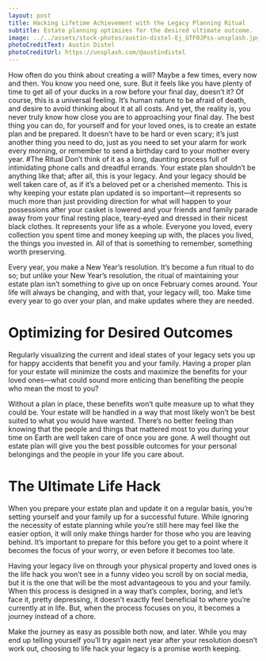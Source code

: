 ```yaml
---
layout: post
title: Hacking Lifetime Achievement with the Legacy Planning Ritual
subtitle: Estate planning optimizes for the desired ultimate outcome.
image: ../../assets/stock-photos/austin-distel-Ej_GTF0JPss-unsplash.jpg
photoCreditText: Austin Distel
photoCreditUrl: https://unsplash.com/@austindistel
---
```

How often do you think about creating a will? Maybe a few times, every now and then. You know you need one, sure. But it feels like you have plenty of time to get all of your ducks in a row before your final day, doesn’t it? Of course, this is a universal feeling. It’s human nature to be afraid of death, and desire to avoid thinking about it at all costs. And yet, the reality is, you never truly know how close you are to approaching your final day. The best thing you can do, for yourself and for your loved ones, is to create an estate plan and be prepared. It doesn’t have to be hard or even scary; it’s just another thing you need to do, just as you need to set your alarm for work every morning, or remember to send a birthday card to your mother every year.
#The Ritual
Don’t think of it as a long, daunting process full of intimidating phone calls and dreadful errands. Your estate plan shouldn’t be anything like that; after all, this is your legacy. And your legacy should be well taken care of, as if it’s a beloved pet or a cherished memento. This is why keeping your estate plan updated is so important—it represents so much more than just providing direction for what will happen to your possessions after your casket is lowered and your friends and family parade away from your final resting place, teary-eyed and dressed in their nicest black clothes. It represents your life as a whole. Everyone you loved, every collection you spent time and money keeping up with, the places you lived, the things you invested in. All of that is something to remember, something worth preserving.

Every year, you make a New Year’s resolution. It’s become a fun ritual to do so; but unlike your New Year’s resolution, the ritual of maintaining your estate plan isn’t something to give up on once February comes around. Your life will always be changing, and with that, your legacy will, too. Make time every year to go over your plan, and make updates where they are needed.

# Optimizing for Desired Outcomes
Regularly visualizing the current and ideal states of your legacy sets you up for happy accidents that benefit you and your family. Having a proper plan for your estate will minimize the costs and maximize the benefits for your loved ones—what could sound more enticing than benefiting the people who mean the most to you?

Without a plan in place, these benefits won’t quite measure up to what they could be. Your estate will be handled in a way that most likely won’t be best suited to what you would have wanted. There’s no better feeling than knowing that the people and things that mattered most to you during your time on Earth are well taken care of once you are gone. A well thought out estate plan will give you the best possible outcomes for your personal belongings and the people in your life you care about.

# The Ultimate Life Hack
When you prepare your estate plan and update it on a regular basis, you’re setting yourself and your family up for a successful future. While ignoring the necessity of estate planning while you’re still here may feel like the easier option, it will only make things harder for those who you are leaving behind. It’s important to prepare for this before you get to a point where it becomes the focus of your worry, or even before it becomes too late.

Having your legacy live on through your physical property and loved ones is the life hack you won’t see in a funny video you scroll by on social media, but it is the one that will be the most advantageous to you and your family. When this process is designed in a way that’s complex, boring, and let’s face it, pretty depressing, it doesn’t exactly feel beneficial to where you’re currently at in life. But, when the process focuses on you, it becomes a journey instead of a chore.

Make the journey as easy as possible both now, and later. While you may end up telling yourself you’ll try again next year after your resolution doesn’t work out, choosing to life hack your legacy is a promise worth keeping.
